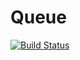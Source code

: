# Queue 

[![Build Status](https://travis-ci.org/Fuonder/Queue.svg?branch=master)](https://travis-ci.org/Fuonder/Queue)
